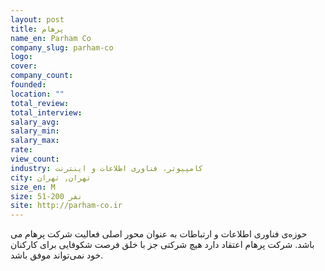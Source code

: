 ```yaml
---
layout: post
title: پرهام
name_en: Parham Co
company_slug: parham-co
logo: 
cover: 
company_count:
founded:
location: ""
total_review: 
total_interview: 
salary_avg: 
salary_min: 
salary_max: 
rate: 
view_count: 
industry: کامپیوتر، فناوری اطلاعات و اینترنت
city: تهران, تهران
size_en: M
size: 51-200 نفر
site: http://parham-co.ir
---
```


حوزه‌ی فناورى اطلاعات و ارتباطات به عنوان محور اصلى فعالیت شرکت پرهام می باشد.  شرکت پرهام اعتقاد دارد هیچ شرکتى جز با خلق فرصت شکوفایى براى کارکنان خود نمى‌تواند موفق باشد.
